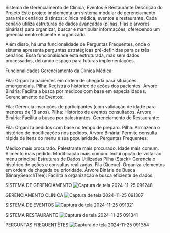 Sistema de Gerenciamento de Clínica, Eventos e Restaurante
Descrição do Projeto
Este projeto implementa um sistema modular de gerenciamento para três cenários distintos: clínica médica, eventos e restaurante. Cada cenário utiliza estruturas de dados avançadas (pilhas, filas e árvores binárias) para organizar, buscar e manipular informações, oferecendo um gerenciamento eficiente e organizado.

Além disso, há uma funcionalidade de Perguntas Frequentes, onde o sistema apresenta perguntas estratégicas pré-definidas para os três cenários. Essa funcionalidade está estruturada, mas sem dados processados, deixando espaço para futuras implementações.

Funcionalidades
Gerenciamento da Clínica Médica:

Fila: Organiza pacientes em ordem de chegada para situações emergenciais.
Pilha: Registra o histórico de ações dos pacientes.
Árvore Binária: Facilita a busca por médicos com base em especialidades.
Gerenciamento de Eventos:

Fila: Gerencia inscrições de participantes (com validação de idade para menores de 18 anos).
Pilha: Histórico de eventos consultados.
Árvore Binária: Facilita a busca por palestrantes.
Gerenciamento de Restaurante:

Fila: Organiza pedidos com base no tempo de preparo.
Pilha: Armazena o histórico de modificações nos pedidos.
Árvore Binária: Permite consulta rápida de itens do menu e sua popularidade.
Perguntas Frequentes:

Médico mais procurado.
Palestrante mais procurado.
Idade mais comum.
Alimento mais pedido.
Modificação mais comum.
Inclui opção de voltar ao menu principal
Estruturas de Dados Utilizadas
Pilha (Stack):
Gerencia o histórico de ações e consultas realizadas.
Fila (Queue):
Organiza elementos em ordem de chegada ou prioridade.
Árvore Binária de Busca (BinarySearchTree):
Facilita a organização e busca eficiente de dados.

SISTEMA DE GERENCIAMENTO
![Captura de tela 2024-11-25 091248](https://github.com/user-attachments/assets/fcf80e5c-0ed3-45de-8fd1-a7cbe5f9a260)

GERENCIAMENTO CLINICA
![Captura de tela 2024-11-25 091307](https://github.com/user-attachments/assets/a76e0323-a43a-4b79-8263-497b49ec4dfe)

SISTEMA DE EVENTOS
![Captura de tela 2024-11-25 091321](https://github.com/user-attachments/assets/35c68517-c1eb-44a1-80ec-81fcae21eb21)

SISTEMA RESTAURANTE
![Captura de tela 2024-11-25 091341](https://github.com/user-attachments/assets/d7126b50-1778-4169-a5ab-d67e252ca161)

PERGUNTAS FREQUENTÊTES
![Captura de tela 2024-11-25 091354](https://github.com/user-attachments/assets/38e6b65f-ca9f-4975-8bb6-5b14c87feb6f)




